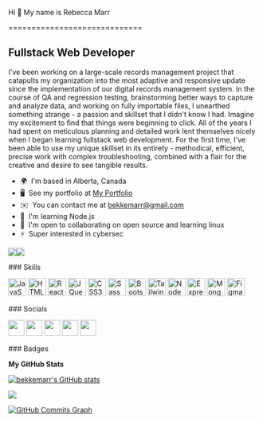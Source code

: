 Hi 👋 My name is Rebecca Marr 

=============================

Fullstack Web Developer
-----------------------

I've been working on a large-scale records management project that catapults my organization into the most adaptive and responsive update since the implementation of our digital records management system. In the course of QA and regression testing, brainstorming better ways to capture and analyze data, and working on fully importable files, I unearthed something strange - a passion and skillset that I didn't know I had. Imagine my excitement to find that things were beginning to click. All of the years I had spent on meticulous planning and detailed work lent themselves nicely when I began learning fullstack web development. For the first time, I've been able to use my unique skillset in its entirety - methodical, efficient, precise work with complex troubleshooting, combined with a flair for the creative and desire to see tangible results.

* 🌍  I'm based in Alberta, Canada
* 🖥️  See my portfolio at [My Portfolio](http://https://bekkemarr.github.io/)
* ✉️  You can contact me at [bekkemarr@gmail.com](mailto:bekkemarr@gmail.com)
* 🧠  I'm learning Node.js
* 🤝  I'm open to collaborating on open source and learning linux
* ⚡  Super interested in cybersec

<a href="https://www.twitter.com/MrsRMarr" target="_blank" rel="noreferrer"><img
src="https://img.shields.io/twitter/follow/MrsRMarr?logo=twitter&style=for-the-badge&color=0891b2&labelColor=1c1917"
/></a><a href="https://www.twitch.tv/tinychickencodesquad" target="_blank" rel="noreferrer"><img
src="https://img.shields.io/twitch/status/tinychickencodesquad?logo=twitchsx&style=for-the-badge&color=0891b2&labelColor=1c1917&label=TWITCH+STATUS" /></a>
<div align="left">
### Skills

<p align="left">
<a href="https://developer.mozilla.org/en-US/docs/Web/JavaScript" target="_blank" rel="noreferrer"><img src="https://raw.githubusercontent.com/danielcranney/readme-generator/main/public/icons/skills/javascript-colored.svg" width="36" height="36" alt="JavaScript" /></a>
<a href="https://developer.mozilla.org/en-US/docs/Glossary/HTML5" target="_blank" rel="noreferrer"><img src="https://raw.githubusercontent.com/danielcranney/readme-generator/main/public/icons/skills/html5-colored.svg" width="36" height="36" alt="HTML5" /></a>
<a href="https://reactjs.org/" target="_blank" rel="noreferrer"><img src="https://raw.githubusercontent.com/danielcranney/readme-generator/main/public/icons/skills/react-colored.svg" width="36" height="36" alt="React" /></a>
<a href="https://jquery.com/" target="_blank" rel="noreferrer"><img src="https://raw.githubusercontent.com/danielcranney/readme-generator/main/public/icons/skills/jquery-colored.svg" width="36" height="36" alt="JQuery" /></a>
<a href="https://www.w3.org/TR/CSS/#css" target="_blank" rel="noreferrer"><img src="https://raw.githubusercontent.com/danielcranney/readme-generator/main/public/icons/skills/css3-colored.svg" width="36" height="36" alt="CSS3" /></a>
<a href="https://sass-lang.com/" target="_blank" rel="noreferrer"><img src="https://raw.githubusercontent.com/danielcranney/readme-generator/main/public/icons/skills/sass-colored.svg" width="36" height="36" alt="Sass" /></a>
<a href="https://getbootstrap.com/" target="_blank" rel="noreferrer"><img src="https://raw.githubusercontent.com/danielcranney/readme-generator/main/public/icons/skills/bootstrap-colored.svg" width="36" height="36" alt="Bootstrap" /></a>
<a href="https://tailwindcss.com/" target="_blank" rel="noreferrer"><img src="https://raw.githubusercontent.com/danielcranney/readme-generator/main/public/icons/skills/tailwindcss-colored.svg" width="36" height="36" alt="TailwindCSS" /></a>
<a href="https://nodejs.org/en/" target="_blank" rel="noreferrer"><img src="https://raw.githubusercontent.com/danielcranney/readme-generator/main/public/icons/skills/nodejs-colored.svg" width="36" height="36" alt="NodeJS" /></a>
<a href="https://expressjs.com/" target="_blank" rel="noreferrer"><img src="https://raw.githubusercontent.com/danielcranney/readme-generator/main/public/icons/skills/express-colored.svg" width="36" height="36" alt="Express" /></a>
<a href="https://www.mongodb.com/" target="_blank" rel="noreferrer"><img src="https://raw.githubusercontent.com/danielcranney/readme-generator/main/public/icons/skills/mongodb-colored.svg" width="36" height="36" alt="MongoDB" /></a>
<a href="https://www.figma.com/" target="_blank" rel="noreferrer"><img src="https://raw.githubusercontent.com/danielcranney/readme-generator/main/public/icons/skills/figma-colored.svg" width="36" height="36" alt="Figma" /></a>
</p>
</div>

<div align="left">
### Socials

<p align="left"> <a href="https://www.codepen.io/bekkemarr" target="_blank" rel="noreferrer"><img src="https://raw.githubusercontent.com/danielcranney/readme-generator/main/public/icons/socials/codepen.svg" width="32" height="32" /></a> <a href="https://www.github.com/bekkemarr" target="_blank" rel="noreferrer"><img src="https://raw.githubusercontent.com/danielcranney/readme-generator/main/public/icons/socials/github.svg" width="32" height="32" /></a> <a href="https://www.linkedin.com/in/rebeccamarr" target="_blank" rel="noreferrer"><img src="https://raw.githubusercontent.com/danielcranney/readme-generator/main/public/icons/socials/linkedin.svg" width="32" height="32" /></a> <a href="https://www.twitter.com/MrsRMarr" target="_blank" rel="noreferrer"><img src="https://raw.githubusercontent.com/danielcranney/readme-generator/main/public/icons/socials/twitter.svg" width="32" height="32" /></a> <a href="https://www.twitch.tv/tinychickencodesquad" target="_blank" rel="noreferrer"><img src="https://raw.githubusercontent.com/danielcranney/readme-generator/main/public/icons/socials/twitch.svg" width="32" height="32" /></a></p>
</div>

<div align="left">
### Badges

<b>My GitHub Stats</b>

<a href="http://www.github.com/bekkemarr"><img src="https://github-readme-stats.vercel.app/api?username=bekkemarr&show_icons=true&hide=&count_private=true&title_color=0891b2&text_color=ffffff&icon_color=0891b2&bg_color=1c1917&hide_border=true&show_icons=true" alt="bekkemarr's GitHub stats" /></a>

<a href="http://www.github.com/bekkemarr"><img src="https://github-readme-streak-stats.herokuapp.com/?user=bekkemarr&stroke=ffffff&background=1c1917&ring=0891b2&fire=0891b2&currStreakNum=ffffff&currStreakLabel=0891b2&sideNums=ffffff&sideLabels=ffffff&dates=ffffff&hide_border=true" /></a>

<a href="http://www.github.com/bekkemarr"><img src="https://activity-graph.herokuapp.com/graph?username=bekkemarr&bg_color=1c1917&color=ffffff&line=0891b2&point=ffffff&area_color=1c1917&area=true&hide_border=true&custom_title=GitHub%20Commits%20Graph" alt="GitHub Commits Graph" /></a>
</div>
